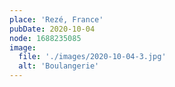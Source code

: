 ```yaml
---
place: 'Rezé, France'
pubDate: 2020-10-04
node: 1688235085
image:
  file: './images/2020-10-04-3.jpg'
  alt: 'Boulangerie'
---
```

